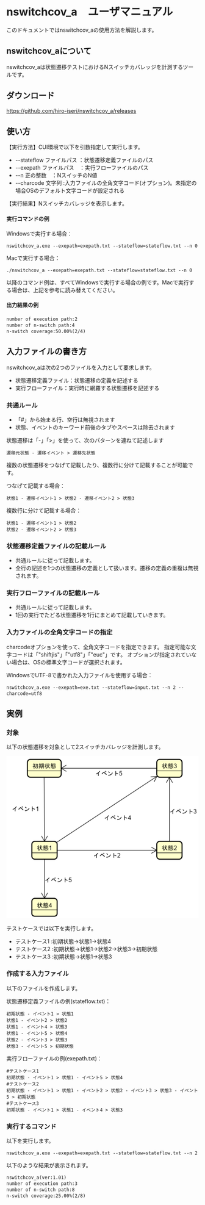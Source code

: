 # nswitchcov_a　ユーザマニュアル

このドキュメントではnswitchcov_aの使用方法を解説します。

## nswitchcov_aについて

nswitchcov_aは状態遷移テストにおけるNスイッチカバレッジを計測するツールです。

## ダウンロード

https://github.com/hiro-iseri/nswitchcov_a/releases

## 使い方

【実行方法】CUI環境で以下を引数指定して実行します。

* --stateflow ファイルパス ：状態遷移定義ファイルのパス
* --exepath ファイルパス　：実行フローファイルのパス
* --n 正の整数　：NスイッチのN値
* --charcode 文字列 :入力ファイルの全角文字コード(オプション)。未指定の場合OSのデフォルト文字コードが設定される

【実行結果】Nスイッチカバレッジを表示します。

#### 実行コマンドの例

Windowsで実行する場合：
```
nswitchcov_a.exe --exepath=exepath.txt --stateflow=stateflow.txt --n 0
```
Macで実行する場合：
```
./nswitchcov_a --exepath=exepath.txt --stateflow=stateflow.txt --n 0
```
以降のコマンド例は、すべてWindowsで実行する場合の例です。Macで実行する場合は、上記を参考に読み替えてください。

#### 出力結果の例

```
number of execution path:2
number of n-switch path:4
n-switch coverage:50.00%(2/4)
```

## 入力ファイルの書き方

nswitchcov_aは次の2つのファイルを入力として要求します。

* 状態遷移定義ファイル：状態遷移の定義を記述する
* 実行フローファイル：実行時に網羅する状態遷移を記述する


### 共通ルール

* 「#」から始まる行、空行は無視されます
* 状態、イベントのキーワード前後のタブやスペースは除去されます

状態遷移は「-」「>」を使って、次のパターンを連ねて記述します

```
遷移元状態 - 遷移イベント > 遷移先状態
```

複数の状態遷移をつなげて記載したり、複数行に分けて記載することが可能です。

つなげて記載する場合：

```
状態1 - 遷移イベント1 > 状態2 - 遷移イベント2 > 状態3
```

複数行に分けて記載する場合：

```
状態1 - 遷移イベント1 > 状態2
状態2 - 遷移イベント2 > 状態3
```

### 状態遷移定義ファイルの記載ルール

* 共通ルールに従って記載します。
* 全行の記述を1つの状態遷移の定義として扱います。遷移の定義の重複は無視されます。

### 実行フローファイルの記載ルール

* 共通ルールに従って記載します。
* 1回の実行でたどる状態遷移を1行にまとめて記載していきます。

### 入力ファイルの全角文字コードの指定

charcodeオプションを使って、全角文字コードを指定できます。
指定可能な文字コードは「"shiftjis"」「"utf8"」「"euc"」です。
オプションが指定されていない場合は、OSの標準文字コードが選択されます。

WindowsでUTF-8で書かれた入力ファイルを使用する場合：

```
nswitchcov_a.exe --exepath=exe.txt --stateflow=input.txt --n 2 --charcode=utf8
```


## 実例

### 対象

以下の状態遷移を対象として2スイッチカバレッジを計測します。

![StateFlow](img/sample_stateflow.png)

テストケースでは以下を実行します。

* テストケース1 :初期状態→状態1→状態4
* テストケース2 :初期状態→状態1→状態2→状態3→初期状態
* テストケース3 :初期状態→状態1→状態3

### 作成する入力ファイル

以下のファイルを作成します。

状態遷移定義ファイルの例(stateflow.txt)：

```
初期状態 - イベント1 > 状態1
状態1 - イベント2 > 状態2
状態1 - イベント4 > 状態3
状態1 - イベント5 > 状態4
状態2 - イベント3 > 状態3
状態3 - イベント5 > 初期状態
```

実行フローファイルの例(exepath.txt)：

```
#テストケース1
初期状態 - イベント1 > 状態1 - イベント5 > 状態4
#テストケース2
初期状態 - イベント1 > 状態1 - イベント2 > 状態2 - イベント3 > 状態3 - イベント5 > 初期状態
#テストケース3
初期状態 - イベント1 > 状態1 - イベント4 > 状態3
```

### 実行するコマンド

以下を実行します。

```
nswitchcov_a.exe --exepath=exepath.txt --stateflow=stateflow.txt --n 2
```

以下のような結果が表示されます。

```
nswitchcov_a(ver:1.01)
number of execution path:3
number of n-switch path:8
n-switch coverage:25.00%(2/8)
```
